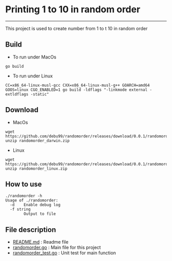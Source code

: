 # Printing 1 to 10 in random order
-----------------------
This project is used to create number from 1 to t 10 in random order

Build
-----------------------
* To run under MacOs
```
go build 
```
* To run under Linux
```
CC=x86_64-linux-musl-gcc CXX=x86_64-linux-musl-g++ GOARCH=amd64 GOOS=linux CGO_ENABLED=1 go build -ldflags "-linkmode external -extldflags -static"
```

Download
-----------------------
* MacOs
```
wget https://github.com/debu99/randomorder/releases/download/0.0.1/randomorder_darwin.zip
unzip randomorder_darwin.zip
```
* Linux
```
wget https://github.com/debu99/randomorder/releases/download/0.0.1/randomorder_linux.zip
unzip randomorder_linux.zip
```

How to use
-----------------------
```
./randomorder -h
Usage of ./randomorder:
  -d    Enable debug log
  -f string
        Output to file
```

File description
-----------------------
* [README.md](./README.md) : Readme file
* [randomorder.go](./randomorder.go) : Main file for this project
* [randomorder_test.go](./randomorder_test.go) : Unit test for main function


